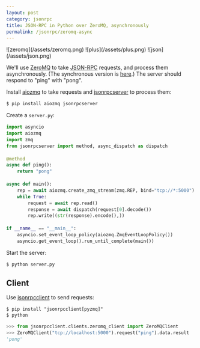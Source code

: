 ```yaml
---
layout: post
category: jsonrpc
title: JSON-RPC in Python over ZeroMQ, asynchronously
permalink: /jsonrpc/zeromq-async
---
```

<div class="wide-logos" markdown="1">
![zeromq](/assets/zeromq.png)
![plus](/assets/plus.png)
![json](/assets/json.png)
</div>

We'll use [ZeroMQ](http://zeromq.org) to take
[JSON-RPC](http://www.jsonrpc.org/) requests, and process them asynchronously.
(The synchronous version is [here](./zeromq).) The server should respond to
"ping" with "pong".

Install [aiozmq](https://aiozmq.readthedocs.io/) to take requests and
[jsonrpcserver](http://jsonrpcserver.readthedocs.io/) to process them:

```sh
$ pip install aiozmq jsonrpcserver
```
Create a `server.py`:

```python
import asyncio
import aiozmq
import zmq
from jsonrpcserver import method, async_dispatch as dispatch

@method
async def ping():
    return "pong"

async def main():
    rep = await aiozmq.create_zmq_stream(zmq.REP, bind="tcp://*:5000")
    while True:
        request = await rep.read()
        response = await dispatch(request[0].decode())
        rep.write((str(response).encode(),))

if __name__ == "__main__":
    asyncio.set_event_loop_policy(aiozmq.ZmqEventLoopPolicy())
    asyncio.get_event_loop().run_until_complete(main())
```
Start the server:

```sh
$ python server.py
```

## Client

Use [jsonrpcclient](http://jsonrpcclient.readthedocs.io/) to send requests:

``` shell
$ pip install "jsonrpcclient[pyzmq]"
$ python
```
```python
>>> from jsonrpcclient.clients.zeromq_client import ZeroMQClient
>>> ZeroMQClient("tcp://localhost:5000").request("ping").data.result
'pong'
```
